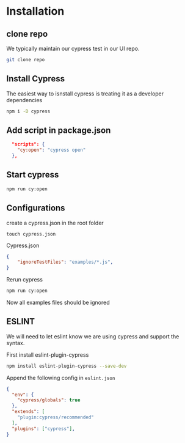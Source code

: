 # Installation

## clone repo

We typically maintain our cypress test in our UI repo.

```sh
git clone repo
```

## Install Cypress

The easiest way to isnstall cypress is treating it as a developer dependencies

```sh
npm i -D cypress
```

## Add script in package.json

```json
  "scripts": {
    "cy:open": "cypress open"
  },
```

## Start cypress

```sh
npm run cy:open
```

## Configurations

create a cypress.json in the root folder

```
touch cypress.json
```

Cypress.json

```JSON
{
	"ignoreTestFiles": "examples/*.js",
}
```

Rerun cypress

```sh
npm run cy:open
```

Now all examples files should be ignored

## ESLINT

We will need to let eslint know we are using cypress and support the syntax.

First install eslint-plugin-cypress

```sh
npm install eslint-plugin-cypress --save-dev
```

Append the following config in `eslint.json`

```JSON
{
  "env": {
    "cypress/globals": true
  },
  "extends": [
    "plugin:cypress/recommended"
  ],
  "plugins": ["cypress"],
}
```
